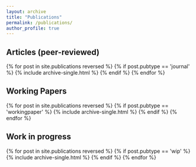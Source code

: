 ```yaml
---
layout: archive
title: "Publications"
permalink: /publications/
author_profile: true
---
```


<h2>Articles (peer-reviewed)</h2>
{% for post in site.publications reversed %}
  {% if post.pubtype == 'journal' %}
      {% include archive-single.html %}
  {% endif %}
{% endfor %}

<h2>Working Papers</h2>
{% for post in site.publications reversed %}
  {% if post.pubtype == 'workingpaper' %}
      {% include archive-single.html %}
  {% endif %}
{% endfor %}

<h2>Work in progress</h2>
{% for post in site.publications reversed %}
  {% if post.pubtype == 'wip' %}
      {% include archive-single.html %}
  {% endif %}
{% endfor %}